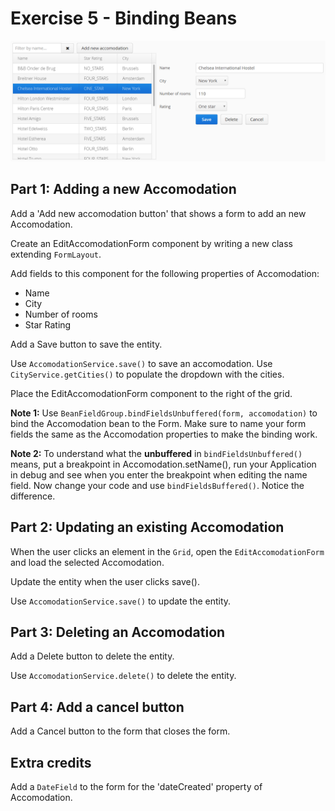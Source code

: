 # Exercise 5 - Binding Beans

![screenshot](exercise.png)

## Part 1: Adding a new Accomodation
Add a 'Add new accomodation button' that shows a form to add an new Accomodation.

Create an EditAccomodationForm component by writing a new class extending `FormLayout`.

Add fields to this component for the following properties of Accomodation:
* Name
* City
* Number of rooms
* Star Rating

Add a Save button to save the entity.

Use `AccomodationService.save()` to save an accomodation.
Use `CityService.getCities()` to populate the dropdown with the cities.

Place the EditAccomodationForm component to the right of the grid.

**Note 1:** Use `BeanFieldGroup.bindFieldsUnbuffered(form, accomodation)` to bind the Accomodation bean to the Form.
Make sure to name your form fields the same as the Accomodation properties to make the binding work.

**Note 2:** To understand what the **unbuffered** in `bindFieldsUnbuffered()` means, put a breakpoint in 
Accomodation.setName(), run your Application in debug and see when you enter the breakpoint when editing the name field.
Now change your code and use `bindFieldsBuffered()`. Notice the difference.

## Part 2: Updating an existing Accomodation
When the user clicks an element in the `Grid`, open the `EditAccomodationForm` and load the selected Accomodation.

Update the entity when the user clicks save().

Use `AccomodationService.save()` to update the entity.

## Part 3: Deleting an Accomodation
Add a Delete button to delete the entity.

Use `AccomodationService.delete()` to delete the entity.

## Part 4: Add a cancel button
Add a Cancel button to the form that closes the form.

## Extra credits
Add a `DateField` to the form for the 'dateCreated' property of Accomodation.
